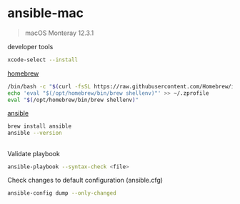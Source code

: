 # ansible-mac

> macOS Monteray 12.3.1

developer tools
```sh
xcode-select --install
```

[homebrew](https://brew.sh/)
```sh
/bin/bash -c "$(curl -fsSL https://raw.githubusercontent.com/Homebrew/install/HEAD/install.sh)"
echo 'eval "$(/opt/homebrew/bin/brew shellenv)"' >> ~/.zprofile
eval "$(/opt/homebrew/bin/brew shellenv)"
```

[ansible](https://ansible.com)
```sh
brew install ansible
ansible --version
```

## 

Validate playbook 
```sh
ansible-playbook --syntax-check <file>
```

Check changes to default configuration (ansible.cfg)
```sh
ansible-config dump --only-changed
```
